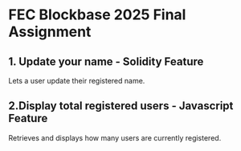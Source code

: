 # FEC Blockbase 2025 Final Assignment
## 1. Update your name - Solidity Feature
Lets a user update their registered name.

## 2.Display total registered users - Javascript Feature
Retrieves and displays how many users are currently registered.
